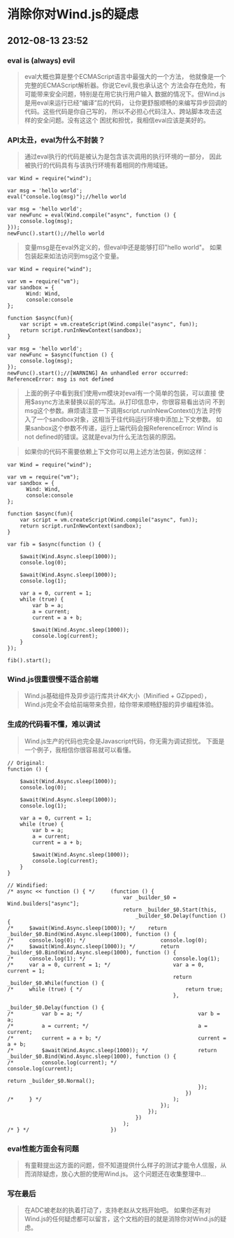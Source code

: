 # 消除你对Wind.js的疑虑
## 2012-08-13 23:52

### eval is (always) evil

> eval大概也算是整个ECMAScript语言中最强大的一个方法，
他就像是一个完整的ECMAScript解析器。你说它evil,我也承认这个
方法会存在危险，有可能带来安全问题，特别是在用它执行用户输入
数据的情况下。但Wind.js是用eval来运行已经“编译”后的代码，
让你更舒服顺畅的来编写异步回调的代码。这些代码是你自己写的，
所以不必担心代码注入、跨站脚本攻击这样的安全问题。没有这这个
困扰和担忧，我相信eval应该是美好的。

### API太丑，eval为什么不封装？

> 通过eval执行的代码是被认为是包含该次调用的执行环境的一部分，
因此被执行的代码具有与该执行环境有着相同的作用域链。

	var Wind = require("wind");
	
	var msg = 'hello world';
	eval("console.log(msg)");//hello world
	
	var msg = 'hello world';
	var newFunc = eval(Wind.compile("async", function () { 
		console.log(msg);
	}));
	newFunc().start();//hello world

> 变量msg是在eval外定义的，但eval中还是能够打印"hello world"。
如果包装起来如法访问到msg这个变量。

	var Wind = require("wind");
	
	var vm = require("vm");
	var sandbox = {
	      Wind: Wind,
	      console:console
	};
	
	function $async(fun){
		var script = vm.createScript(Wind.compile("async", fun));
		return script.runInNewContext(sandbox);
	}
	
	var msg = 'hello world';
	var newFunc = $async(function () { 
		console.log(msg);
	});
	newFunc().start();//[WARNING] An unhandled error occurred: ReferenceError: msg is not defined

> 上面的例子中看到我们使用vm模块对eval有一个简单的包装，可以直接
使用$async方法来替换以前的写法。从打印信息中，你很容易看出访问
不到msg这个参数。麻烦请注意一下调用script.runInNewContext()方法
时传入了一个sandbox对象，这相当于往代码运行环境中添加上下文参数。
如果sanbox这个参数不传递，运行上端代码会报ReferenceError: Wind 
is not defined的错误。这就是eval为什么无法包装的原因。

> 如果你的代码不需要依赖上下文你可以用上述方法包装，例如这样：

	var Wind = require("wind");
	
	var vm = require("vm");
	var sandbox = {
	      Wind: Wind,
	      console:console
	};
	
	function $async(fun){
		var script = vm.createScript(Wind.compile("async", fun));
		return script.runInNewContext(sandbox);
	}
	
	var fib = $async(function () {
	
	    $await(Wind.Async.sleep(1000));
	    console.log(0);
	    
	    $await(Wind.Async.sleep(1000));
	    console.log(1);
	
	    var a = 0, current = 1;
	    while (true) {
	        var b = a;
	        a = current;
	        current = a + b;
	
	        $await(Wind.Async.sleep(1000));
	        console.log(current);
	    }
	});
	
	fib().start();

### Wind.js很重很慢不适合前端
	
> Wind.js基础组件及异步运行库共计4K大小（Minified + GZipped），
Wind.js完全不会给前端带来负担，给你带来顺畅舒服的异步编程体验。

### 生成的代码看不懂，难以调试

> Wind.js生产的代码也完全是Javascript代码，你无需为调试担忧。
下面是一个例子，我相信你很容易就可以看懂。

	// Original: 
	function () {
	
	    $await(Wind.Async.sleep(1000));
	    console.log(0);
	    
	    $await(Wind.Async.sleep(1000));
	    console.log(1);
	
	    var a = 0, current = 1;
	    while (true) {
	        var b = a;
	        a = current;
	        current = a + b;
	
	        $await(Wind.Async.sleep(1000));
	        console.log(current);
	    }
	}
	
	// Windified: 
	/* async << function () { */     (function () {
	                                     var _builder_$0 = Wind.builders["async"];
	                                     return _builder_$0.Start(this,
	                                         _builder_$0.Delay(function () {
	/*     $await(Wind.Async.sleep(1000)); */    return _builder_$0.Bind(Wind.Async.sleep(1000), function () {
	/*     console.log(0); */                        console.log(0);
	/*     $await(Wind.Async.sleep(1000)); */        return _builder_$0.Bind(Wind.Async.sleep(1000), function () {
	/*     console.log(1); */                            console.log(1);
	/*     var a = 0, current = 1; */                    var a = 0, current = 1;
	                                                     return _builder_$0.While(function () {
	/*     while (true) { */                                 return true;
	                                                     },
	                                                         _builder_$0.Delay(function () {
	/*         var b = a; */                                     var b = a;
	/*         a = current; */                                   a = current;
	/*         current = a + b; */                               current = a + b;
	/*         $await(Wind.Async.sleep(1000)); */                return _builder_$0.Bind(Wind.Async.sleep(1000), function () {
	/*         console.log(current); */                              console.log(current);
	                                                                 return _builder_$0.Normal();
	                                                             });
	                                                         })
	/*     } */                                          );
	                                                 });
	                                             });
	                                         })
	                                     );
	/* } */                          })

### eval性能方面会有问题

> 有童鞋提出这方面的问题，但不知道提供什么样子的测试才能令人信服，从而消除疑虑，放心大胆的使用Wind.js。
这个问题还在收集整理中...

### 写在最后

> 在ADC被老赵的执着打动了，支持老赵从文档开始吧。
如果你还有对Wind.js的任何疑虑都可以留言，这个文档的目的就是消除你对Wind.js的疑虑。